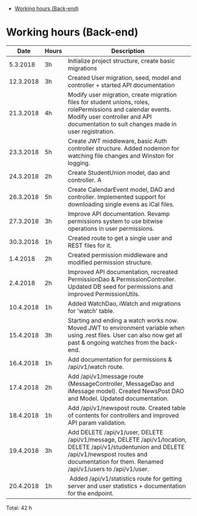 <!-- START doctoc generated TOC please keep comment here to allow auto update -->
<!-- DON'T EDIT THIS SECTION, INSTEAD RE-RUN doctoc TO UPDATE -->
<!-- DON'T EDIT THIS SECTION, INSTEAD RE-RUN doctoc TO UPDATE -->

- [Working hours (Back-end)](#working-hours-back-end)

<!-- END doctoc generated TOC please keep comment here to allow auto update -->

# Working hours (Back-end)

| Date      | Hours | Description                                                                                                                                                                                                 |
| --------- | ----- | ----------------------------------------------------------------------------------------------------------------------------------------------------------------------------------------------------------- |
| 5.3.2018  | 3h    | Initialize project structure, create basic migrations                                                                                                                                                       |
| 12.3.2018 | 3h    | Created User migration, seed, model and controller + started API documentation                                                                                                                              |
| 21.3.2018 | 4h    | Modify user migration, create migration files for student unions, roles, rolePermissions and calendar events. Modify user controller and API documentation to suit changes made in user registration.       |
| 23.3.2018 | 5h    | Create JWT middleware, basic Auth controller structure. Added nodemon for watching file changes and Winston for logging.                                                                                    |
| 24.3.2018 | 2h    | Create StudentUnion model, dao and controller. A                                                                                                                                                            | dded API documentation for student union route and created some REST files for testing the StudentUnion endpoint. |
| 26.3.2018 | 5h    | Create CalendarEvent model, DAO and controller. Implemented support for downloading single evens as iCal files.                                                                                             |
| 27.3.2018 | 3h    | Improve API documentation. Revamp permissions system to use bitwise operations in user permissions.                                                                                                         |
| 30.3.2018 | 1h    | Created route to get a single user and REST files for it.                                                                                                                                                   |
| 1.4.2018  | 2h    | Created permission middleware and modified permission structure.                                                                                                                                            |
| 2.4.2018  | 2h    | Improved API documentation, recreated PermissionDao & PermissionController. Updated DB seed for permissions and improved PermissionUtils.                                                                   |
| 10.4.2018 | 1h    | Added WatchDao, iWatch and migrations for 'watch' table.                                                                                                                                                    |
| 15.4.2018 | 3h    | Starting and ending a watch works now. Moved JWT to environment variable when using .rest files. User can also now get all past & ongoing watches from the back-end.                                        |
| 16.4.2018 | 1h    | Add documentation for permissions & /api/v1/watch route.                                                                                                                                                    |
| 17.4.2018 | 2h    | Add /api/v1/message route (MessageController, MessageDao and iMessage model). Created NewsPost DAO and Model. Updated documentation.                                                                        |
| 18.4.2018 | 1h    | Add /api/v1/newspost route. Created table of contents for controllers and improved API param validation.                                                                                                    |
| 19.4.2018 | 3h    | Add DELETE /api/v1/user, DELETE /api/v1/message, DELETE /api/v1/location, DELETE /api/v1/studentunion and DELETE /api/v1/newspost routes and documentation for them. Renamed /api/v1/users to /api/v1/user. |
| 20.4.2018 | 1h | Added /api/v1/statistics route for getting server and user statistics + documentation for the endpoint. |

Total: 42 h
